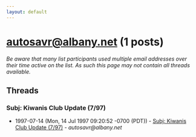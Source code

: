 ```yaml
---
layout: default
---
```


# autosavr@albany.net (1 posts)

_Be aware that many list participants used multiple email addresses over their time active on the list. As such this page may not contain all threads available._

## Threads

### Subj:  Kiwanis Club Update (7/97)
+ 1997-07-14 (Mon, 14 Jul 1997 09:20:52 -0700 (PDT)) - [Subj:  Kiwanis Club Update (7/97)](/archive/1997/07/be13cb44045f0cf88c09055992c958d0327b5fa6ae3a878b0aaecbcb481cb5e7) - _autosavr@albany.net_

